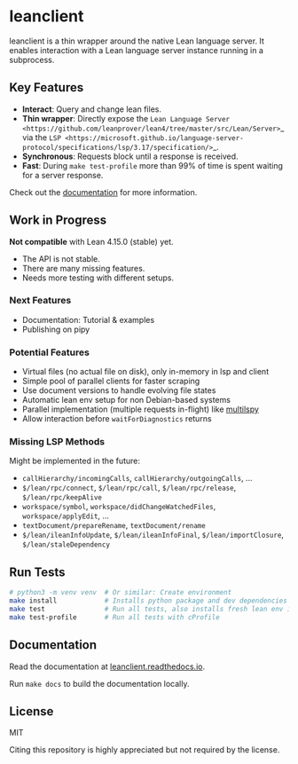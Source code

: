 # leanclient

leanclient is a thin wrapper around the native Lean language server.
It enables interaction with a Lean language server instance running in a subprocess.


## Key Features

- **Interact**: Query and change lean files.
- **Thin wrapper**: Directly expose the `Lean Language Server <https://github.com/leanprover/lean4/tree/master/src/Lean/Server>`_ via the `LSP <https://microsoft.github.io/language-server-protocol/specifications/lsp/3.17/specification/>`_.
- **Synchronous**: Requests block until a response is received.
- **Fast**: During `make test-profile` more than 99% of time is spent waiting for a server response.

Check out the [documentation](https://leanclient.readthedocs.io) for more information.


## Work in Progress

**Not compatible** with Lean 4.15.0 (stable) yet.

- The API is not stable.
- There are many missing features.
- Needs more testing with different setups.


### Next Features

- Documentation: Tutorial & examples
- Publishing on pipy


### Potential Features

- Virtual files (no actual file on disk), only in-memory in lsp and client
- Simple pool of parallel clients for faster scraping
- Use document versions to handle evolving file states
- Automatic lean env setup for non Debian-based systems
- Parallel implementation (multiple requests in-flight) like [multilspy](https://github.com/microsoft/multilspy/)
- Allow interaction before `waitForDiagnostics` returns


### Missing LSP Methods

Might be implemented in the future:
- `callHierarchy/incomingCalls`, `callHierarchy/outgoingCalls`, ...
- `$/lean/rpc/connect`, `$/lean/rpc/call`, `$/lean/rpc/release`, `$/lean/rpc/keepAlive`
- `workspace/symbol`, `workspace/didChangeWatchedFiles`, `workspace/applyEdit`, ...
- `textDocument/prepareRename`, `textDocument/rename`
- `$/lean/ileanInfoUpdate`, `$/lean/ileanInfoFinal`, `$/lean/importClosure`, `$/lean/staleDependency`


## Run Tests

```bash
# python3 -m venv venv  # Or similar: Create environment
make install            # Installs python package and dev dependencies
make test               # Run all tests, also installs fresh lean env if not found
make test-profile       # Run all tests with cProfile
```

## Documentation

Read the documentation at [leanclient.readthedocs.io](https://leanclient.readthedocs.io).

Run ``make docs`` to build the documentation locally.


## License

MIT

Citing this repository is highly appreciated but not required by the license.